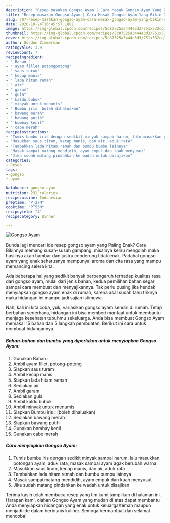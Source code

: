 ```yaml
---
description: "Resep masakan Gongso Ayam | Cara Masak Gongso Ayam Yang Bikin Ngiler"
title: "Resep masakan Gongso Ayam | Cara Masak Gongso Ayam Yang Bikin Ngiler"
slug: 707-resep-masakan-gongso-ayam-cara-masak-gongso-ayam-yang-bikin-ngiler
date: 2020-10-24T16:45:57.180Z
image: https://img-global.cpcdn.com/recipes/5c87525a3444e3d3/751x532cq70/gongso-ayam-foto-resep-utama.jpg
thumbnail: https://img-global.cpcdn.com/recipes/5c87525a3444e3d3/751x532cq70/gongso-ayam-foto-resep-utama.jpg
cover: https://img-global.cpcdn.com/recipes/5c87525a3444e3d3/751x532cq70/gongso-ayam-foto-resep-utama.jpg
author: Gordon Zimmerman
ratingvalue: 3.9
reviewcount: 7
recipeingredient:
- " Bahan "
- " ayam fillet potongpotong"
- " saus turam"
- " kecap manis"
- " lada hitam remah"
- " air"
- " garam"
- " gula"
- " kaldu bubuk"
- " minyak untuk menumis"
- " Bumbu iris  boleh dihaluskan"
- " bawang merah"
- " bawang putih"
- " bombay kecil"
- " cabe merah"
recipeinstructions:
- "Tumis bumbu iris dengan sedikit minyak sampai harum, lalu masukkan potongan ayam, aduk rata, masak sampai ayam agak berubah warna"
- "Masukkan saus tiram, kecap manis, dan air, aduk rata"
- "Tambahkan lada hitam remah dan bumbu bumbu lainnya"
- "Masak sampai matang mendidih, ayam empuk dan kuah menyusut"
- "Jika sudah matang pindahkan ke wadah untuk disajikan"
categories:
- Resep
tags:
- gongso
- ayam

katakunci: gongso ayam 
nutrition: 232 calories
recipecuisine: Indonesian
preptime: "PT27M"
cooktime: "PT55M"
recipeyield: "4"
recipecategory: Dinner

---
```



![Gongso Ayam](https://img-global.cpcdn.com/recipes/5c87525a3444e3d3/751x532cq70/gongso-ayam-foto-resep-utama.jpg)

Bunda lagi mencari ide resep gongso ayam yang Paling Enak? Cara Bikinnya memang susah-susah gampang. misalnya keliru mengolah maka hasilnya akan hambar dan justru cenderung tidak enak. Padahal gongso ayam yang enak seharusnya mempunyai aroma dan cita rasa yang mampu memancing selera kita.



Ada beberapa hal yang sedikit banyak berpengaruh terhadap kualitas rasa dari gongso ayam, mulai dari jenis bahan, kedua pemilihan bahan segar sampai cara membuat dan menyajikannya. Tak perlu pusing jika hendak menyiapkan gongso ayam enak di rumah, karena asal sudah tahu triknya maka hidangan ini mampu jadi sajian istimewa.


Nah, kali ini kita coba, yuk, variasikan gongso ayam sendiri di rumah. Tetap berbahan sederhana, hidangan ini bisa memberi manfaat untuk membantu menjaga kesehatan tubuhmu sekeluarga. Anda bisa membuat Gongso Ayam memakai 15 bahan dan 5 langkah pembuatan. Berikut ini cara untuk membuat hidangannya.

<!--inarticleads1-->

##### Bahan-bahan dan bumbu yang diperlukan untuk menyiapkan Gongso Ayam:

1. Gunakan  Bahan :
1. Ambil  ayam fillet, potong-potong
1. Siapkan  saus turam
1. Ambil  kecap manis
1. Siapkan  lada hitam remah
1. Sediakan  air
1. Ambil  garam
1. Sediakan  gula
1. Ambil  kaldu bubuk
1. Ambil  minyak untuk menumis
1. Siapkan  Bumbu iris : (boleh dihaluskan)
1. Sediakan  bawang merah
1. Siapkan  bawang putih
1. Gunakan  bombay kecil
1. Gunakan  cabe merah




<!--inarticleads2-->

##### Cara menyiapkan Gongso Ayam:

1. Tumis bumbu iris dengan sedikit minyak sampai harum, lalu masukkan potongan ayam, aduk rata, masak sampai ayam agak berubah warna
1. Masukkan saus tiram, kecap manis, dan air, aduk rata
1. Tambahkan lada hitam remah dan bumbu bumbu lainnya
1. Masak sampai matang mendidih, ayam empuk dan kuah menyusut
1. Jika sudah matang pindahkan ke wadah untuk disajikan




Terima kasih telah membaca resep yang tim kami tampilkan di halaman ini. Harapan kami, olahan Gongso Ayam yang mudah di atas dapat membantu Anda menyiapkan hidangan yang enak untuk keluarga/teman maupun menjadi ide dalam berbisnis kuliner. Semoga bermanfaat dan selamat mencoba!
